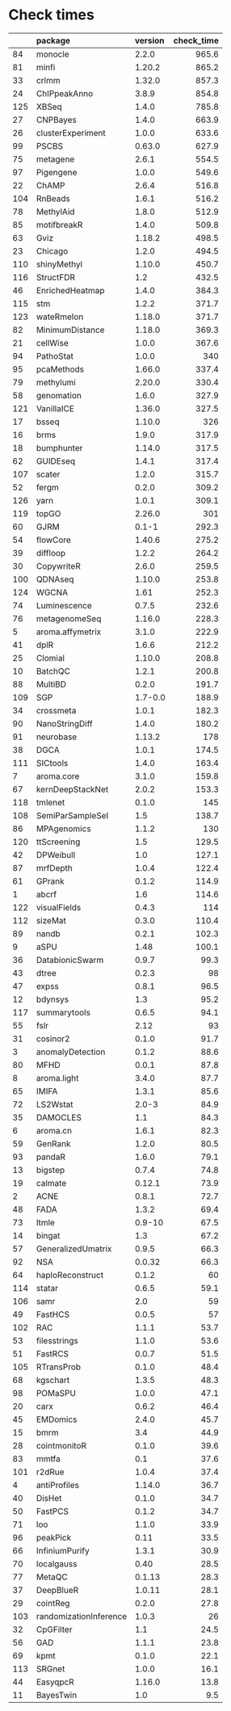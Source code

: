 # Check times

|    |package                |version | check_time|
|:---|:----------------------|:-------|----------:|
|84  |monocle                |2.2.0   |      965.6|
|81  |minfi                  |1.20.2  |      865.2|
|33  |crlmm                  |1.32.0  |      857.3|
|24  |ChIPpeakAnno           |3.8.9   |      854.8|
|125 |XBSeq                  |1.4.0   |      785.8|
|27  |CNPBayes               |1.4.0   |      663.9|
|26  |clusterExperiment      |1.0.0   |      633.6|
|99  |PSCBS                  |0.63.0  |      627.9|
|75  |metagene               |2.6.1   |      554.5|
|97  |Pigengene              |1.0.0   |      549.6|
|22  |ChAMP                  |2.6.4   |      516.8|
|104 |RnBeads                |1.6.1   |      516.2|
|78  |MethylAid              |1.8.0   |      512.9|
|85  |motifbreakR            |1.4.0   |      509.8|
|63  |Gviz                   |1.18.2  |      498.5|
|23  |Chicago                |1.2.0   |      494.5|
|110 |shinyMethyl            |1.10.0  |      450.7|
|116 |StructFDR              |1.2     |      432.5|
|46  |EnrichedHeatmap        |1.4.0   |      384.3|
|115 |stm                    |1.2.2   |      371.7|
|123 |wateRmelon             |1.18.0  |      371.7|
|82  |MinimumDistance        |1.18.0  |      369.3|
|21  |cellWise               |1.0.0   |      367.6|
|94  |PathoStat              |1.0.0   |        340|
|95  |pcaMethods             |1.66.0  |      337.4|
|79  |methylumi              |2.20.0  |      330.4|
|58  |genomation             |1.6.0   |      327.9|
|121 |VanillaICE             |1.36.0  |      327.5|
|17  |bsseq                  |1.10.0  |        326|
|16  |brms                   |1.9.0   |      317.9|
|18  |bumphunter             |1.14.0  |      317.5|
|62  |GUIDEseq               |1.4.1   |      317.4|
|107 |scater                 |1.2.0   |      315.7|
|52  |fergm                  |0.2.0   |      309.2|
|126 |yarn                   |1.0.1   |      309.1|
|119 |topGO                  |2.26.0  |        301|
|60  |GJRM                   |0.1-1   |      292.3|
|54  |flowCore               |1.40.6  |      275.2|
|39  |diffloop               |1.2.2   |      264.2|
|30  |CopywriteR             |2.6.0   |      259.5|
|100 |QDNAseq                |1.10.0  |      253.8|
|124 |WGCNA                  |1.61    |      252.3|
|74  |Luminescence           |0.7.5   |      232.6|
|76  |metagenomeSeq          |1.16.0  |      228.3|
|5   |aroma.affymetrix       |3.1.0   |      222.9|
|41  |dplR                   |1.6.6   |      212.2|
|25  |Clomial                |1.10.0  |      208.8|
|10  |BatchQC                |1.2.1   |      200.8|
|88  |MultiBD                |0.2.0   |      191.7|
|109 |SGP                    |1.7-0.0 |      188.9|
|34  |crossmeta              |1.0.1   |      182.3|
|90  |NanoStringDiff         |1.4.0   |      180.2|
|91  |neurobase              |1.13.2  |        178|
|38  |DGCA                   |1.0.1   |      174.5|
|111 |SICtools               |1.4.0   |      163.4|
|7   |aroma.core             |3.1.0   |      159.8|
|67  |kernDeepStackNet       |2.0.2   |      153.3|
|118 |tmlenet                |0.1.0   |        145|
|108 |SemiParSampleSel       |1.5     |      138.7|
|86  |MPAgenomics            |1.1.2   |        130|
|120 |ttScreening            |1.5     |      129.5|
|42  |DPWeibull              |1.0     |      127.1|
|87  |mrfDepth               |1.0.4   |      122.4|
|61  |GPrank                 |0.1.2   |      114.9|
|1   |abcrf                  |1.6     |      114.6|
|122 |visualFields           |0.4.3   |        114|
|112 |sizeMat                |0.3.0   |      110.4|
|89  |nandb                  |0.2.1   |      102.3|
|9   |aSPU                   |1.48    |      100.1|
|36  |DatabionicSwarm        |0.9.7   |       99.3|
|43  |dtree                  |0.2.3   |         98|
|47  |expss                  |0.8.1   |       96.5|
|12  |bdynsys                |1.3     |       95.2|
|117 |summarytools           |0.6.5   |       94.1|
|55  |fslr                   |2.12    |         93|
|31  |cosinor2               |0.1.0   |       91.7|
|3   |anomalyDetection       |0.1.2   |       88.6|
|80  |MFHD                   |0.0.1   |       87.8|
|8   |aroma.light            |3.4.0   |       87.7|
|65  |IMIFA                  |1.3.1   |       85.6|
|72  |LS2Wstat               |2.0-3   |       84.9|
|35  |DAMOCLES               |1.1     |       84.3|
|6   |aroma.cn               |1.6.1   |       82.3|
|59  |GenRank                |1.2.0   |       80.5|
|93  |pandaR                 |1.6.0   |       79.1|
|13  |bigstep                |0.7.4   |       74.8|
|19  |calmate                |0.12.1  |       73.9|
|2   |ACNE                   |0.8.1   |       72.7|
|48  |FADA                   |1.3.2   |       69.4|
|73  |ltmle                  |0.9-10  |       67.5|
|14  |bingat                 |1.3     |       67.2|
|57  |GeneralizedUmatrix     |0.9.5   |       66.3|
|92  |NSA                    |0.0.32  |       66.3|
|64  |haploReconstruct       |0.1.2   |         60|
|114 |statar                 |0.6.5   |       59.1|
|106 |samr                   |2.0     |         59|
|49  |FastHCS                |0.0.5   |         57|
|102 |RAC                    |1.1.1   |       53.7|
|53  |filesstrings           |1.1.0   |       53.6|
|51  |FastRCS                |0.0.7   |       51.5|
|105 |RTransProb             |0.1.0   |       48.4|
|68  |kgschart               |1.3.5   |       48.3|
|98  |POMaSPU                |1.0.0   |       47.1|
|20  |carx                   |0.6.2   |       46.4|
|45  |EMDomics               |2.4.0   |       45.7|
|15  |bmrm                   |3.4     |       44.9|
|28  |cointmonitoR           |0.1.0   |       39.6|
|83  |mmtfa                  |0.1     |       37.6|
|101 |r2dRue                 |1.0.4   |       37.4|
|4   |antiProfiles           |1.14.0  |       36.7|
|40  |DisHet                 |0.1.0   |       34.7|
|50  |FastPCS                |0.1.2   |       34.7|
|71  |loo                    |1.1.0   |       33.9|
|96  |peakPick               |0.11    |       33.5|
|66  |InfiniumPurify         |1.3.1   |       30.9|
|70  |localgauss             |0.40    |       28.5|
|77  |MetaQC                 |0.1.13  |       28.3|
|37  |DeepBlueR              |1.0.11  |       28.1|
|29  |cointReg               |0.2.0   |       27.8|
|103 |randomizationInference |1.0.3   |         26|
|32  |CpGFilter              |1.1     |       24.5|
|56  |GAD                    |1.1.1   |       23.8|
|69  |kpmt                   |0.1.0   |       22.1|
|113 |SRGnet                 |1.0.0   |       16.1|
|44  |EasyqpcR               |1.16.0  |       13.8|
|11  |BayesTwin              |1.0     |        9.5|


